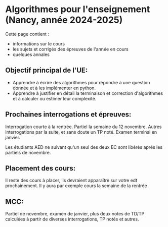 Algorithmes pour l'enseignement (Nancy, année 2024-2025)
======================================

Cette page contient : 

- informations sur le cours
- les sujets et corrigés des épreuves de l'année en cours
- quelques annales

Objectif principal de l'UE:
---

- Apprendre à écrire des algorithmes pour répondre à une question donnée et à les implémenter en python.
- Apprendre à justifier en détail la terminaison et correction d'algorithmes et à calculer ou estimer leur complexité. 

Prochaines interrogations et épreuves:
---

Interrogation courte à la rentrée.
Partiel la semaine du 12 novembre.
Autres interrogations par la suite, et sans doute un TP noté.
Examen terminal en janvier.

Les étudiants AED ne suivant qu'un seul des deux EC sont libérés après les partiels de novembre.

Placement des cours:
---

Il reste des cours à placer, ils devraient apparaître sur votre edt prochainement. Il y aura par exemple cours la semaine de la rentrée

MCC:
---

Partiel de novembre, examen de janvier, plus deux notes de TD/TP calculées à partir de diverses interrogations, TP notés et autres.

